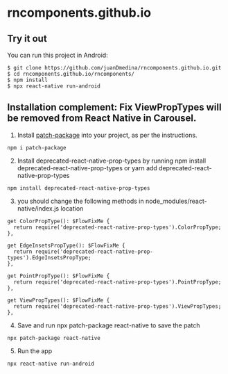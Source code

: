 # rncomponents.github.io

## Try it out

You can run this project in Android:

```
$ git clone https://github.com/juanDmedina/rncomponents.github.io.git
$ cd rncomponents.github.io/rncomponents/
$ npm install
$ npx react-native run-android
```
## Installation complement: Fix ViewPropTypes will be removed from React Native in Carousel.

1. Install [patch-package](https://www.npmjs.com/package/patch-package) into your project, as per the instructions.
```
npm i patch-package
```
2. Install deprecated-react-native-prop-types by running npm install deprecated-react-native-prop-types or yarn add deprecated-react-native-prop-types
```
npm install deprecated-react-native-prop-types
```
3. you should change the following methods in node_modules/react-native/index.js location

```
get ColorPropType(): $FlowFixMe {
  return require('deprecated-react-native-prop-types').ColorPropType;
},

get EdgeInsetsPropType(): $FlowFixMe {
  return require('deprecated-react-native-prop-types').EdgeInsetsPropType;
},

get PointPropType(): $FlowFixMe {
  return require('deprecated-react-native-prop-types').PointPropType;
},

get ViewPropTypes(): $FlowFixMe {
  return require('deprecated-react-native-prop-types').ViewPropTypes;
},
```
4. Save and run npx patch-package react-native to save the patch
```
npx patch-package react-native
```

5. Run the app
```
npx react-native run-android
```
